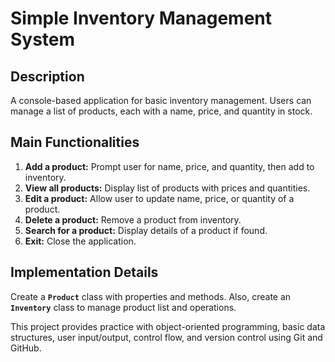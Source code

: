 # Simple Inventory Management System

## Description

A console-based application for basic inventory management. Users can manage a list of products, each with a name, price, and quantity in stock.

## Main Functionalities

1. **Add a product:** Prompt user for name, price, and quantity, then add to inventory.
2. **View all products:** Display list of products with prices and quantities.
3. **Edit a product:** Allow user to update name, price, or quantity of a product.
4. **Delete a product:** Remove a product from inventory.
5. **Search for a product:** Display details of a product if found.
6. **Exit:** Close the application.

## Implementation Details

Create a **`Product`** class with properties and methods. Also, create an **`Inventory`** class to manage product list and operations.

This project provides practice with object-oriented programming, basic data structures, user input/output, control flow, and version control using Git and GitHub.

